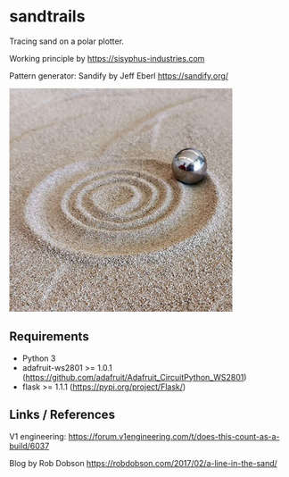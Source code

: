 # sandtrails
Tracing sand on a polar plotter.

Working principle by https://sisyphus-industries.com

Pattern generator: Sandify by Jeff Eberl https://sandify.org/

![Lines in sand](assets/img/Sandtrail-spiral.jpg "Sand trails")

## Requirements
- Python 3
- adafruit-ws2801 >= 1.0.1 (https://github.com/adafruit/Adafruit_CircuitPython_WS2801)
- flask >= 1.1.1 (https://pypi.org/project/Flask/)


## Links / References
V1 engineering: https://forum.v1engineering.com/t/does-this-count-as-a-build/6037

Blog by Rob Dobson https://robdobson.com/2017/02/a-line-in-the-sand/

